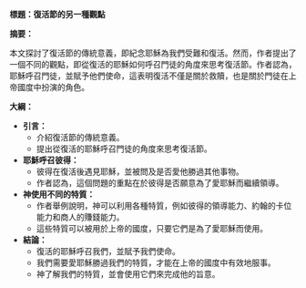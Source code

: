 **標題：復活節的另一種觀點**

**摘要：**

本文探討了復活節的傳統意義，即紀念耶穌為我們受難和復活。然而，作者提出了一個不同的觀點，即從復活的耶穌如何呼召門徒的角度來思考復活節。作者認為，耶穌呼召門徒，並賦予他們使命，這表明復活不僅是關於救贖，也是關於門徒在上帝國度中扮演的角色。

**大綱：**

* **引言：**
    * 介紹復活節的傳統意義。
    * 提出從復活的耶穌呼召門徒的角度來思考復活節。
* **耶穌呼召彼得：**
    * 彼得在復活後遇見耶穌，並被問及是否愛他勝過其他事物。
    * 作者認為，這個問題的重點在於彼得是否願意為了愛耶穌而繼續領導。
* **神使用不同的特質：**
    * 作者舉例說明，神可以利用各種特質，例如彼得的領導能力、約翰的卡位能力和商人的賺錢能力。
    * 這些特質可以被用於上帝的國度，只要它們是為了愛耶穌而使用。
* **結論：**
    * 復活的耶穌呼召我們，並賦予我們使命。
    * 我們需要愛耶穌勝過我們的特質，才能在上帝的國度中有效地服事。
    * 神了解我們的特質，並會使用它們來完成他的旨意。